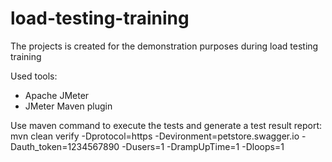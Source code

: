 # load-testing-training
The projects is created for the demonstration purposes during load testing training

Used tools:
- Apache JMeter
- JMeter Maven plugin

Use maven command to execute the tests and generate a test result report:
mvn clean verify
-Dprotocol=https
-Devironment=petstore.swagger.io
-Dauth_token=1234567890
-Dusers=1
-DrampUpTime=1
-Dloops=1
